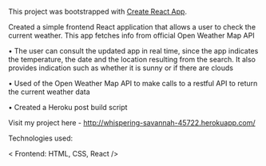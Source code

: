 This project was bootstrapped with [Create React App](https://github.com/facebook/create-react-app).

Created a simple frontend React application that allows a user to check the current weather. This app fetches info from official Open Weather Map API

•	The user can consult the updated app in real time, since the app indicates the temperature, the date and the location resulting from the search. It also provides indication such as whether it is sunny or if there are clouds

•	Used of the Open Weather Map API to make calls to a restful API to return the current weather data

•	Created a Heroku post build script



Visit my project here - http://whispering-savannah-45722.herokuapp.com/


Technologies used:

< Frontend: HTML, CSS, React />
